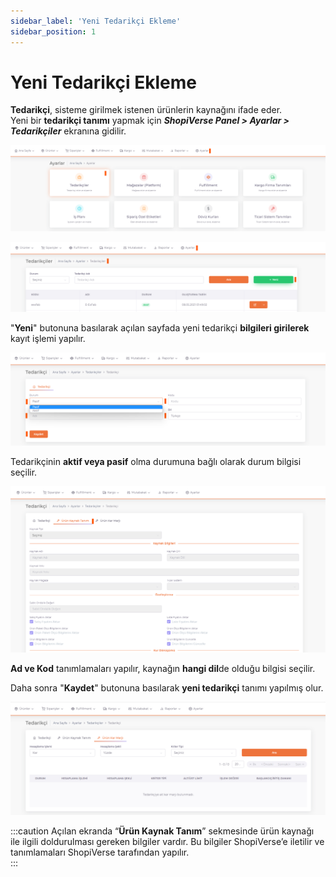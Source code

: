 ```yaml
---
sidebar_label: 'Yeni Tedarikçi Ekleme'
sidebar_position: 1
---
```


# Yeni Tedarikçi Ekleme

**Tedarikçi**, sisteme girilmek istenen ürünlerin kaynağını ifade eder.  
Yeni bir **tedarikçi tanımı** yapmak için ***ShopiVerse Panel > Ayarlar > Tedarikçiler*** ekranına gidilir.

![Supplier](../img/Supplier.png)

![SupplierNew](../img/SupplierNew.png)

"**Yeni**" butonuna basılarak açılan sayfada yeni tedarikçi **bilgileri girilerek** kayıt işlemi yapılır. 

![SupplierNewAdd](../img/SupplierNewAdd.png)

Tedarikçinin **aktif veya pasif** olma durumuna bağlı olarak durum bilgisi seçilir. 

![SupplierNewAddProduct](../img/SupplierNewAddProduct.png)

**Ad ve Kod** tanımlamaları yapılır, kaynağın **hangi dil**de olduğu bilgisi seçilir. 

Daha sonra "**Kaydet**" butonuna basılarak **yeni tedarikçi** tanımı yapılmış olur.  

![SupplierNewAddProductPer](../img/SupplierNewAddProductPer.png)

:::caution
Açılan ekranda “**Ürün Kaynak Tanım**” sekmesinde ürün kaynağı ile ilgili doldurulması gereken bilgiler vardır. Bu bilgiler ShopiVerse’e iletilir ve tanımlamaları ShopiVerse tarafından yapılır.  
:::